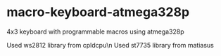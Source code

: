 # macro-keyboard-atmega328p
4x3 keyboard with programmable macros using atmega328p

Used ws2812 library from cpldcpu\n
Used st7735 library from matiasus
